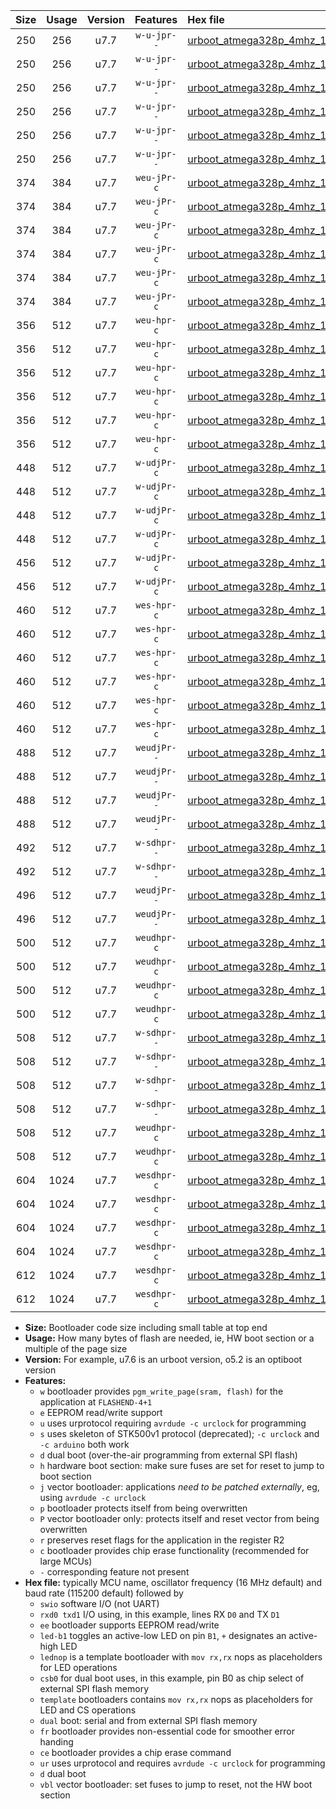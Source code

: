 |Size|Usage|Version|Features|Hex file|
|:-:|:-:|:-:|:-:|:--|
|250|256|u7.7|`w-u-jpr--`|[urboot_atmega328p_4mhz_115200bps_swio_rxd0_txd1_led+b1_ur_vbl.hex](https://raw.githubusercontent.com/stefanrueger/urboot.hex/main/mcus/atmega328p/fcpu_4mhz/115200_bps/urboot_atmega328p_4mhz_115200bps_swio_rxd0_txd1_led+b1_ur_vbl.hex)|
|250|256|u7.7|`w-u-jpr--`|[urboot_atmega328p_4mhz_115200bps_swio_rxd0_txd1_led+b5_ur_vbl.hex](https://raw.githubusercontent.com/stefanrueger/urboot.hex/main/mcus/atmega328p/fcpu_4mhz/115200_bps/urboot_atmega328p_4mhz_115200bps_swio_rxd0_txd1_led+b5_ur_vbl.hex)|
|250|256|u7.7|`w-u-jpr--`|[urboot_atmega328p_4mhz_115200bps_swio_rxd0_txd1_led+d5_ur_vbl.hex](https://raw.githubusercontent.com/stefanrueger/urboot.hex/main/mcus/atmega328p/fcpu_4mhz/115200_bps/urboot_atmega328p_4mhz_115200bps_swio_rxd0_txd1_led+d5_ur_vbl.hex)|
|250|256|u7.7|`w-u-jpr--`|[urboot_atmega328p_4mhz_115200bps_swio_rxd0_txd1_led-b1_ur_vbl.hex](https://raw.githubusercontent.com/stefanrueger/urboot.hex/main/mcus/atmega328p/fcpu_4mhz/115200_bps/urboot_atmega328p_4mhz_115200bps_swio_rxd0_txd1_led-b1_ur_vbl.hex)|
|250|256|u7.7|`w-u-jpr--`|[urboot_atmega328p_4mhz_115200bps_swio_rxd0_txd1_led-d5_ur_vbl.hex](https://raw.githubusercontent.com/stefanrueger/urboot.hex/main/mcus/atmega328p/fcpu_4mhz/115200_bps/urboot_atmega328p_4mhz_115200bps_swio_rxd0_txd1_led-d5_ur_vbl.hex)|
|250|256|u7.7|`w-u-jpr--`|[urboot_atmega328p_4mhz_115200bps_swio_rxd0_txd1_lednop_ur_vbl.hex](https://raw.githubusercontent.com/stefanrueger/urboot.hex/main/mcus/atmega328p/fcpu_4mhz/115200_bps/urboot_atmega328p_4mhz_115200bps_swio_rxd0_txd1_lednop_ur_vbl.hex)|
|374|384|u7.7|`weu-jPr-c`|[urboot_atmega328p_4mhz_115200bps_swio_rxd0_txd1_ee_led+b1_fr_ce_ur_vbl.hex](https://raw.githubusercontent.com/stefanrueger/urboot.hex/main/mcus/atmega328p/fcpu_4mhz/115200_bps/urboot_atmega328p_4mhz_115200bps_swio_rxd0_txd1_ee_led+b1_fr_ce_ur_vbl.hex)|
|374|384|u7.7|`weu-jPr-c`|[urboot_atmega328p_4mhz_115200bps_swio_rxd0_txd1_ee_led+b5_fr_ce_ur_vbl.hex](https://raw.githubusercontent.com/stefanrueger/urboot.hex/main/mcus/atmega328p/fcpu_4mhz/115200_bps/urboot_atmega328p_4mhz_115200bps_swio_rxd0_txd1_ee_led+b5_fr_ce_ur_vbl.hex)|
|374|384|u7.7|`weu-jPr-c`|[urboot_atmega328p_4mhz_115200bps_swio_rxd0_txd1_ee_led+d5_fr_ce_ur_vbl.hex](https://raw.githubusercontent.com/stefanrueger/urboot.hex/main/mcus/atmega328p/fcpu_4mhz/115200_bps/urboot_atmega328p_4mhz_115200bps_swio_rxd0_txd1_ee_led+d5_fr_ce_ur_vbl.hex)|
|374|384|u7.7|`weu-jPr-c`|[urboot_atmega328p_4mhz_115200bps_swio_rxd0_txd1_ee_led-b1_fr_ce_ur_vbl.hex](https://raw.githubusercontent.com/stefanrueger/urboot.hex/main/mcus/atmega328p/fcpu_4mhz/115200_bps/urboot_atmega328p_4mhz_115200bps_swio_rxd0_txd1_ee_led-b1_fr_ce_ur_vbl.hex)|
|374|384|u7.7|`weu-jPr-c`|[urboot_atmega328p_4mhz_115200bps_swio_rxd0_txd1_ee_led-d5_fr_ce_ur_vbl.hex](https://raw.githubusercontent.com/stefanrueger/urboot.hex/main/mcus/atmega328p/fcpu_4mhz/115200_bps/urboot_atmega328p_4mhz_115200bps_swio_rxd0_txd1_ee_led-d5_fr_ce_ur_vbl.hex)|
|374|384|u7.7|`weu-jPr-c`|[urboot_atmega328p_4mhz_115200bps_swio_rxd0_txd1_ee_lednop_fr_ce_ur_vbl.hex](https://raw.githubusercontent.com/stefanrueger/urboot.hex/main/mcus/atmega328p/fcpu_4mhz/115200_bps/urboot_atmega328p_4mhz_115200bps_swio_rxd0_txd1_ee_lednop_fr_ce_ur_vbl.hex)|
|356|512|u7.7|`weu-hpr-c`|[urboot_atmega328p_4mhz_115200bps_swio_rxd0_txd1_ee_led+b1_fr_ce_ur.hex](https://raw.githubusercontent.com/stefanrueger/urboot.hex/main/mcus/atmega328p/fcpu_4mhz/115200_bps/urboot_atmega328p_4mhz_115200bps_swio_rxd0_txd1_ee_led+b1_fr_ce_ur.hex)|
|356|512|u7.7|`weu-hpr-c`|[urboot_atmega328p_4mhz_115200bps_swio_rxd0_txd1_ee_led+b5_fr_ce_ur.hex](https://raw.githubusercontent.com/stefanrueger/urboot.hex/main/mcus/atmega328p/fcpu_4mhz/115200_bps/urboot_atmega328p_4mhz_115200bps_swio_rxd0_txd1_ee_led+b5_fr_ce_ur.hex)|
|356|512|u7.7|`weu-hpr-c`|[urboot_atmega328p_4mhz_115200bps_swio_rxd0_txd1_ee_led+d5_fr_ce_ur.hex](https://raw.githubusercontent.com/stefanrueger/urboot.hex/main/mcus/atmega328p/fcpu_4mhz/115200_bps/urboot_atmega328p_4mhz_115200bps_swio_rxd0_txd1_ee_led+d5_fr_ce_ur.hex)|
|356|512|u7.7|`weu-hpr-c`|[urboot_atmega328p_4mhz_115200bps_swio_rxd0_txd1_ee_led-b1_fr_ce_ur.hex](https://raw.githubusercontent.com/stefanrueger/urboot.hex/main/mcus/atmega328p/fcpu_4mhz/115200_bps/urboot_atmega328p_4mhz_115200bps_swio_rxd0_txd1_ee_led-b1_fr_ce_ur.hex)|
|356|512|u7.7|`weu-hpr-c`|[urboot_atmega328p_4mhz_115200bps_swio_rxd0_txd1_ee_led-d5_fr_ce_ur.hex](https://raw.githubusercontent.com/stefanrueger/urboot.hex/main/mcus/atmega328p/fcpu_4mhz/115200_bps/urboot_atmega328p_4mhz_115200bps_swio_rxd0_txd1_ee_led-d5_fr_ce_ur.hex)|
|356|512|u7.7|`weu-hpr-c`|[urboot_atmega328p_4mhz_115200bps_swio_rxd0_txd1_ee_lednop_fr_ce_ur.hex](https://raw.githubusercontent.com/stefanrueger/urboot.hex/main/mcus/atmega328p/fcpu_4mhz/115200_bps/urboot_atmega328p_4mhz_115200bps_swio_rxd0_txd1_ee_lednop_fr_ce_ur.hex)|
|448|512|u7.7|`w-udjPr-c`|[urboot_atmega328p_4mhz_115200bps_swio_rxd0_txd1_led+b1_csb0_dual_fr_ce_ur_vbl.hex](https://raw.githubusercontent.com/stefanrueger/urboot.hex/main/mcus/atmega328p/fcpu_4mhz/115200_bps/urboot_atmega328p_4mhz_115200bps_swio_rxd0_txd1_led+b1_csb0_dual_fr_ce_ur_vbl.hex)|
|448|512|u7.7|`w-udjPr-c`|[urboot_atmega328p_4mhz_115200bps_swio_rxd0_txd1_led+d5_csb0_dual_fr_ce_ur_vbl.hex](https://raw.githubusercontent.com/stefanrueger/urboot.hex/main/mcus/atmega328p/fcpu_4mhz/115200_bps/urboot_atmega328p_4mhz_115200bps_swio_rxd0_txd1_led+d5_csb0_dual_fr_ce_ur_vbl.hex)|
|448|512|u7.7|`w-udjPr-c`|[urboot_atmega328p_4mhz_115200bps_swio_rxd0_txd1_led-b1_csb0_dual_fr_ce_ur_vbl.hex](https://raw.githubusercontent.com/stefanrueger/urboot.hex/main/mcus/atmega328p/fcpu_4mhz/115200_bps/urboot_atmega328p_4mhz_115200bps_swio_rxd0_txd1_led-b1_csb0_dual_fr_ce_ur_vbl.hex)|
|448|512|u7.7|`w-udjPr-c`|[urboot_atmega328p_4mhz_115200bps_swio_rxd0_txd1_led-d5_csb0_dual_fr_ce_ur_vbl.hex](https://raw.githubusercontent.com/stefanrueger/urboot.hex/main/mcus/atmega328p/fcpu_4mhz/115200_bps/urboot_atmega328p_4mhz_115200bps_swio_rxd0_txd1_led-d5_csb0_dual_fr_ce_ur_vbl.hex)|
|456|512|u7.7|`w-udjPr-c`|[urboot_atmega328p_4mhz_115200bps_swio_rxd0_txd1_led+b1_csd5_dual_fr_ce_ur_vbl.hex](https://raw.githubusercontent.com/stefanrueger/urboot.hex/main/mcus/atmega328p/fcpu_4mhz/115200_bps/urboot_atmega328p_4mhz_115200bps_swio_rxd0_txd1_led+b1_csd5_dual_fr_ce_ur_vbl.hex)|
|456|512|u7.7|`w-udjPr-c`|[urboot_atmega328p_4mhz_115200bps_swio_rxd0_txd1_template_dual_fr_ce_ur_vbl.hex](https://raw.githubusercontent.com/stefanrueger/urboot.hex/main/mcus/atmega328p/fcpu_4mhz/115200_bps/urboot_atmega328p_4mhz_115200bps_swio_rxd0_txd1_template_dual_fr_ce_ur_vbl.hex)|
|460|512|u7.7|`wes-hpr-c`|[urboot_atmega328p_4mhz_115200bps_swio_rxd0_txd1_ee_led+b1_fr_ce.hex](https://raw.githubusercontent.com/stefanrueger/urboot.hex/main/mcus/atmega328p/fcpu_4mhz/115200_bps/urboot_atmega328p_4mhz_115200bps_swio_rxd0_txd1_ee_led+b1_fr_ce.hex)|
|460|512|u7.7|`wes-hpr-c`|[urboot_atmega328p_4mhz_115200bps_swio_rxd0_txd1_ee_led+b5_fr_ce.hex](https://raw.githubusercontent.com/stefanrueger/urboot.hex/main/mcus/atmega328p/fcpu_4mhz/115200_bps/urboot_atmega328p_4mhz_115200bps_swio_rxd0_txd1_ee_led+b5_fr_ce.hex)|
|460|512|u7.7|`wes-hpr-c`|[urboot_atmega328p_4mhz_115200bps_swio_rxd0_txd1_ee_led+d5_fr_ce.hex](https://raw.githubusercontent.com/stefanrueger/urboot.hex/main/mcus/atmega328p/fcpu_4mhz/115200_bps/urboot_atmega328p_4mhz_115200bps_swio_rxd0_txd1_ee_led+d5_fr_ce.hex)|
|460|512|u7.7|`wes-hpr-c`|[urboot_atmega328p_4mhz_115200bps_swio_rxd0_txd1_ee_led-b1_fr_ce.hex](https://raw.githubusercontent.com/stefanrueger/urboot.hex/main/mcus/atmega328p/fcpu_4mhz/115200_bps/urboot_atmega328p_4mhz_115200bps_swio_rxd0_txd1_ee_led-b1_fr_ce.hex)|
|460|512|u7.7|`wes-hpr-c`|[urboot_atmega328p_4mhz_115200bps_swio_rxd0_txd1_ee_led-d5_fr_ce.hex](https://raw.githubusercontent.com/stefanrueger/urboot.hex/main/mcus/atmega328p/fcpu_4mhz/115200_bps/urboot_atmega328p_4mhz_115200bps_swio_rxd0_txd1_ee_led-d5_fr_ce.hex)|
|460|512|u7.7|`wes-hpr-c`|[urboot_atmega328p_4mhz_115200bps_swio_rxd0_txd1_ee_lednop_fr_ce.hex](https://raw.githubusercontent.com/stefanrueger/urboot.hex/main/mcus/atmega328p/fcpu_4mhz/115200_bps/urboot_atmega328p_4mhz_115200bps_swio_rxd0_txd1_ee_lednop_fr_ce.hex)|
|488|512|u7.7|`weudjPr--`|[urboot_atmega328p_4mhz_115200bps_swio_rxd0_txd1_ee_led+b1_csb0_dual_fr_ur_vbl.hex](https://raw.githubusercontent.com/stefanrueger/urboot.hex/main/mcus/atmega328p/fcpu_4mhz/115200_bps/urboot_atmega328p_4mhz_115200bps_swio_rxd0_txd1_ee_led+b1_csb0_dual_fr_ur_vbl.hex)|
|488|512|u7.7|`weudjPr--`|[urboot_atmega328p_4mhz_115200bps_swio_rxd0_txd1_ee_led+d5_csb0_dual_fr_ur_vbl.hex](https://raw.githubusercontent.com/stefanrueger/urboot.hex/main/mcus/atmega328p/fcpu_4mhz/115200_bps/urboot_atmega328p_4mhz_115200bps_swio_rxd0_txd1_ee_led+d5_csb0_dual_fr_ur_vbl.hex)|
|488|512|u7.7|`weudjPr--`|[urboot_atmega328p_4mhz_115200bps_swio_rxd0_txd1_ee_led-b1_csb0_dual_fr_ur_vbl.hex](https://raw.githubusercontent.com/stefanrueger/urboot.hex/main/mcus/atmega328p/fcpu_4mhz/115200_bps/urboot_atmega328p_4mhz_115200bps_swio_rxd0_txd1_ee_led-b1_csb0_dual_fr_ur_vbl.hex)|
|488|512|u7.7|`weudjPr--`|[urboot_atmega328p_4mhz_115200bps_swio_rxd0_txd1_ee_led-d5_csb0_dual_fr_ur_vbl.hex](https://raw.githubusercontent.com/stefanrueger/urboot.hex/main/mcus/atmega328p/fcpu_4mhz/115200_bps/urboot_atmega328p_4mhz_115200bps_swio_rxd0_txd1_ee_led-d5_csb0_dual_fr_ur_vbl.hex)|
|492|512|u7.7|`w-sdhpr--`|[urboot_atmega328p_4mhz_115200bps_swio_rxd0_txd1_led+b1_csd5_dual.hex](https://raw.githubusercontent.com/stefanrueger/urboot.hex/main/mcus/atmega328p/fcpu_4mhz/115200_bps/urboot_atmega328p_4mhz_115200bps_swio_rxd0_txd1_led+b1_csd5_dual.hex)|
|492|512|u7.7|`w-sdhpr--`|[urboot_atmega328p_4mhz_115200bps_swio_rxd0_txd1_template_dual.hex](https://raw.githubusercontent.com/stefanrueger/urboot.hex/main/mcus/atmega328p/fcpu_4mhz/115200_bps/urboot_atmega328p_4mhz_115200bps_swio_rxd0_txd1_template_dual.hex)|
|496|512|u7.7|`weudjPr--`|[urboot_atmega328p_4mhz_115200bps_swio_rxd0_txd1_ee_led+b1_csd5_dual_fr_ur_vbl.hex](https://raw.githubusercontent.com/stefanrueger/urboot.hex/main/mcus/atmega328p/fcpu_4mhz/115200_bps/urboot_atmega328p_4mhz_115200bps_swio_rxd0_txd1_ee_led+b1_csd5_dual_fr_ur_vbl.hex)|
|496|512|u7.7|`weudjPr--`|[urboot_atmega328p_4mhz_115200bps_swio_rxd0_txd1_ee_template_dual_fr_ur_vbl.hex](https://raw.githubusercontent.com/stefanrueger/urboot.hex/main/mcus/atmega328p/fcpu_4mhz/115200_bps/urboot_atmega328p_4mhz_115200bps_swio_rxd0_txd1_ee_template_dual_fr_ur_vbl.hex)|
|500|512|u7.7|`weudhpr-c`|[urboot_atmega328p_4mhz_115200bps_swio_rxd0_txd1_ee_led+b1_csb0_dual_fr_ce_ur.hex](https://raw.githubusercontent.com/stefanrueger/urboot.hex/main/mcus/atmega328p/fcpu_4mhz/115200_bps/urboot_atmega328p_4mhz_115200bps_swio_rxd0_txd1_ee_led+b1_csb0_dual_fr_ce_ur.hex)|
|500|512|u7.7|`weudhpr-c`|[urboot_atmega328p_4mhz_115200bps_swio_rxd0_txd1_ee_led+d5_csb0_dual_fr_ce_ur.hex](https://raw.githubusercontent.com/stefanrueger/urboot.hex/main/mcus/atmega328p/fcpu_4mhz/115200_bps/urboot_atmega328p_4mhz_115200bps_swio_rxd0_txd1_ee_led+d5_csb0_dual_fr_ce_ur.hex)|
|500|512|u7.7|`weudhpr-c`|[urboot_atmega328p_4mhz_115200bps_swio_rxd0_txd1_ee_led-b1_csb0_dual_fr_ce_ur.hex](https://raw.githubusercontent.com/stefanrueger/urboot.hex/main/mcus/atmega328p/fcpu_4mhz/115200_bps/urboot_atmega328p_4mhz_115200bps_swio_rxd0_txd1_ee_led-b1_csb0_dual_fr_ce_ur.hex)|
|500|512|u7.7|`weudhpr-c`|[urboot_atmega328p_4mhz_115200bps_swio_rxd0_txd1_ee_led-d5_csb0_dual_fr_ce_ur.hex](https://raw.githubusercontent.com/stefanrueger/urboot.hex/main/mcus/atmega328p/fcpu_4mhz/115200_bps/urboot_atmega328p_4mhz_115200bps_swio_rxd0_txd1_ee_led-d5_csb0_dual_fr_ce_ur.hex)|
|508|512|u7.7|`w-sdhpr--`|[urboot_atmega328p_4mhz_115200bps_swio_rxd0_txd1_led+b1_csb0_dual_fr.hex](https://raw.githubusercontent.com/stefanrueger/urboot.hex/main/mcus/atmega328p/fcpu_4mhz/115200_bps/urboot_atmega328p_4mhz_115200bps_swio_rxd0_txd1_led+b1_csb0_dual_fr.hex)|
|508|512|u7.7|`w-sdhpr--`|[urboot_atmega328p_4mhz_115200bps_swio_rxd0_txd1_led+d5_csb0_dual_fr.hex](https://raw.githubusercontent.com/stefanrueger/urboot.hex/main/mcus/atmega328p/fcpu_4mhz/115200_bps/urboot_atmega328p_4mhz_115200bps_swio_rxd0_txd1_led+d5_csb0_dual_fr.hex)|
|508|512|u7.7|`w-sdhpr--`|[urboot_atmega328p_4mhz_115200bps_swio_rxd0_txd1_led-b1_csb0_dual_fr.hex](https://raw.githubusercontent.com/stefanrueger/urboot.hex/main/mcus/atmega328p/fcpu_4mhz/115200_bps/urboot_atmega328p_4mhz_115200bps_swio_rxd0_txd1_led-b1_csb0_dual_fr.hex)|
|508|512|u7.7|`w-sdhpr--`|[urboot_atmega328p_4mhz_115200bps_swio_rxd0_txd1_led-d5_csb0_dual_fr.hex](https://raw.githubusercontent.com/stefanrueger/urboot.hex/main/mcus/atmega328p/fcpu_4mhz/115200_bps/urboot_atmega328p_4mhz_115200bps_swio_rxd0_txd1_led-d5_csb0_dual_fr.hex)|
|508|512|u7.7|`weudhpr-c`|[urboot_atmega328p_4mhz_115200bps_swio_rxd0_txd1_ee_led+b1_csd5_dual_fr_ce_ur.hex](https://raw.githubusercontent.com/stefanrueger/urboot.hex/main/mcus/atmega328p/fcpu_4mhz/115200_bps/urboot_atmega328p_4mhz_115200bps_swio_rxd0_txd1_ee_led+b1_csd5_dual_fr_ce_ur.hex)|
|508|512|u7.7|`weudhpr-c`|[urboot_atmega328p_4mhz_115200bps_swio_rxd0_txd1_ee_template_dual_fr_ce_ur.hex](https://raw.githubusercontent.com/stefanrueger/urboot.hex/main/mcus/atmega328p/fcpu_4mhz/115200_bps/urboot_atmega328p_4mhz_115200bps_swio_rxd0_txd1_ee_template_dual_fr_ce_ur.hex)|
|604|1024|u7.7|`wesdhpr-c`|[urboot_atmega328p_4mhz_115200bps_swio_rxd0_txd1_ee_led+b1_csb0_dual_fr_ce.hex](https://raw.githubusercontent.com/stefanrueger/urboot.hex/main/mcus/atmega328p/fcpu_4mhz/115200_bps/urboot_atmega328p_4mhz_115200bps_swio_rxd0_txd1_ee_led+b1_csb0_dual_fr_ce.hex)|
|604|1024|u7.7|`wesdhpr-c`|[urboot_atmega328p_4mhz_115200bps_swio_rxd0_txd1_ee_led+d5_csb0_dual_fr_ce.hex](https://raw.githubusercontent.com/stefanrueger/urboot.hex/main/mcus/atmega328p/fcpu_4mhz/115200_bps/urboot_atmega328p_4mhz_115200bps_swio_rxd0_txd1_ee_led+d5_csb0_dual_fr_ce.hex)|
|604|1024|u7.7|`wesdhpr-c`|[urboot_atmega328p_4mhz_115200bps_swio_rxd0_txd1_ee_led-b1_csb0_dual_fr_ce.hex](https://raw.githubusercontent.com/stefanrueger/urboot.hex/main/mcus/atmega328p/fcpu_4mhz/115200_bps/urboot_atmega328p_4mhz_115200bps_swio_rxd0_txd1_ee_led-b1_csb0_dual_fr_ce.hex)|
|604|1024|u7.7|`wesdhpr-c`|[urboot_atmega328p_4mhz_115200bps_swio_rxd0_txd1_ee_led-d5_csb0_dual_fr_ce.hex](https://raw.githubusercontent.com/stefanrueger/urboot.hex/main/mcus/atmega328p/fcpu_4mhz/115200_bps/urboot_atmega328p_4mhz_115200bps_swio_rxd0_txd1_ee_led-d5_csb0_dual_fr_ce.hex)|
|612|1024|u7.7|`wesdhpr-c`|[urboot_atmega328p_4mhz_115200bps_swio_rxd0_txd1_ee_led+b1_csd5_dual_fr_ce.hex](https://raw.githubusercontent.com/stefanrueger/urboot.hex/main/mcus/atmega328p/fcpu_4mhz/115200_bps/urboot_atmega328p_4mhz_115200bps_swio_rxd0_txd1_ee_led+b1_csd5_dual_fr_ce.hex)|
|612|1024|u7.7|`wesdhpr-c`|[urboot_atmega328p_4mhz_115200bps_swio_rxd0_txd1_ee_template_dual_fr_ce.hex](https://raw.githubusercontent.com/stefanrueger/urboot.hex/main/mcus/atmega328p/fcpu_4mhz/115200_bps/urboot_atmega328p_4mhz_115200bps_swio_rxd0_txd1_ee_template_dual_fr_ce.hex)|

- **Size:** Bootloader code size including small table at top end
- **Usage:** How many bytes of flash are needed, ie, HW boot section or a multiple of the page size
- **Version:** For example, u7.6 is an urboot version, o5.2 is an optiboot version
- **Features:**
  + `w` bootloader provides `pgm_write_page(sram, flash)` for the application at `FLASHEND-4+1`
  + `e` EEPROM read/write support
  + `u` uses urprotocol requiring `avrdude -c urclock` for programming
  + `s` uses skeleton of STK500v1 protocol (deprecated); `-c urclock` and `-c arduino` both work
  + `d` dual boot (over-the-air programming from external SPI flash)
  + `h` hardware boot section: make sure fuses are set for reset to jump to boot section
  + `j` vector bootloader: applications *need to be patched externally*, eg, using `avrdude -c urclock`
  + `p` bootloader protects itself from being overwritten
  + `P` vector bootloader only: protects itself and reset vector from being overwritten
  + `r` preserves reset flags for the application in the register R2
  + `c` bootloader provides chip erase functionality (recommended for large MCUs)
  + `-` corresponding feature not present
- **Hex file:** typically MCU name, oscillator frequency (16 MHz default) and baud rate (115200 default) followed by
  + `swio` software I/O (not UART)
  + `rxd0 txd1` I/O using, in this example, lines RX `D0` and TX `D1`
  + `ee` bootloader supports EEPROM read/write
  + `led-b1` toggles an active-low LED on pin `B1`, `+` designates an active-high LED
  + `lednop` is a template bootloader with `mov rx,rx` nops as placeholders for LED operations
  + `csb0` for dual boot uses, in this example, pin B0 as chip select of external SPI flash memory
  + `template` bootloaders contains `mov rx,rx` nops as placeholders for LED and CS operations
  + `dual` boot: serial and from external SPI flash memory
  + `fr` bootloader provides non-essential code for smoother error handing
  + `ce` bootloader provides a chip erase command
  + `ur` uses urprotocol and requires `avrdude -c urclock` for programming
  + `d` dual boot
  + `vbl` vector bootloader: set fuses to jump to reset, not the HW boot section
